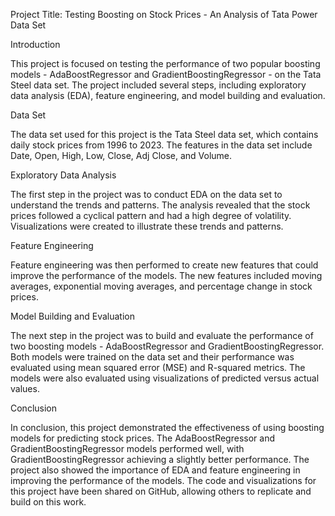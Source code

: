 Project Title: Testing Boosting on Stock Prices - An Analysis of Tata Power Data Set

Introduction

This project is focused on testing the performance of two popular boosting models - AdaBoostRegressor and GradientBoostingRegressor - on the Tata Steel data set. The project included several steps, including exploratory data analysis (EDA), feature engineering, and model building and evaluation.

Data Set

The data set used for this project is the Tata Steel data set, which contains daily stock prices from 1996 to 2023. The features in the data set include Date, Open, High, Low, Close, Adj Close, and Volume.

Exploratory Data Analysis

The first step in the project was to conduct EDA on the data set to understand the trends and patterns. The analysis revealed that the stock prices followed a cyclical pattern and had a high degree of volatility. Visualizations were created to illustrate these trends and patterns.

Feature Engineering

Feature engineering was then performed to create new features that could improve the performance of the models. The new features included moving averages, exponential moving averages, and percentage change in stock prices.

Model Building and Evaluation

The next step in the project was to build and evaluate the performance of two boosting models - AdaBoostRegressor and GradientBoostingRegressor. Both models were trained on the data set and their performance was evaluated using mean squared error (MSE) and R-squared metrics. The models were also evaluated using visualizations of predicted versus actual values.

Conclusion

In conclusion, this project demonstrated the effectiveness of using boosting models for predicting stock prices. The AdaBoostRegressor and GradientBoostingRegressor models performed well, with GradientBoostingRegressor achieving a slightly better performance. The project also showed the importance of EDA and feature engineering in improving the performance of the models. The code and visualizations for this project have been shared on GitHub, allowing others to replicate and build on this work.
